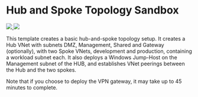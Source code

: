 # Hub and Spoke Topology Sandbox

<a href="https://portal.azure.com/#create/Microsoft.Template/uri/https%3A%2F%2Fraw.githubusercontent.com%2Fchrisdoofer%2Fbasichubspoke%2Fmain%2Fazuredeploy.json" target="_blank">
    <img src="http://azuredeploy.net/deploybutton.png"/>
</a>
<a href="http://armviz.io/#/?load=https%3A%2F%2Fraw.githubusercontent.com%2Fchrisdoofer%2Fbasichubspoke%2Fmain%2Fazuredeploy.json" target="_blank">
    <img src="http://armviz.io/visualizebutton.png"/>
</a>

This template creates a basic hub-and-spoke topology setup. It creates a Hub VNet with subnets DMZ, Management, Shared and Gateway (optionally), with two Spoke VNets, development and production, containing a workload subnet each. It also deploys a Windows Jump-Host on the Management subnet of the HUB, and establishes VNet peerings between the Hub and the two spokes. 

Note that if you choose to deploy the VPN gateway, it may take up to 45 minutes to complete.
